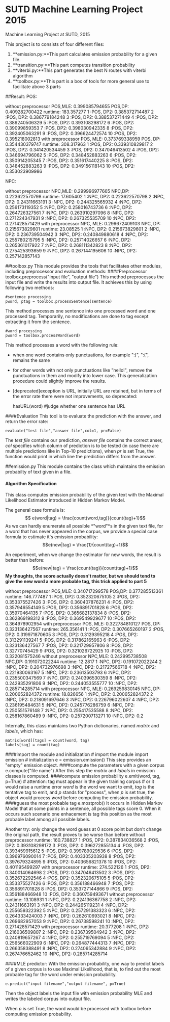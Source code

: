 # SUTD Machine Learning Project 2015
Machine Learning Project at SUTD, 2015

This project is to consists of four different files:

1. **emission.py:**This part calculates emission probability for a given file.
2. **transition.py:**This  part computes transition probability
3. **viterbi.py:**This part generates the best N routes with viterbi algorithm
4. **toolbox.py:**This part is a box of tools for more general use to facilitate above 3 parts

##Result:
POS:

without preprocessor
POS,MLE: 0.399085794655
POS,DP: 0.409282700422
runtime: 183.357277
1 :POS, DP2: 0.385372714487
2 :POS, DP2: 0.386779184248
3 :POS, DP2: 0.388537271449
4 :POS, DP2: 0.389240506329
5 :POS, DP2: 0.393108298172
6 :POS, DP2: 0.39099859353
7 :POS, DP2: 0.398030942335
8 :POS, DP2: 0.392405063291
9 :POS, DP2: 0.396624472574
10 :POS, DP2: 0.395218002813
with preprocessor
POS, MLE: 0.373769338959
POS, DP: 0.354430379747
runtime: 308.317963
1 :POS, DP2: 0.339310829817
2 :POS, DP2: 0.341420534459
3 :POS, DP2: 0.347046413502
4 :POS, DP2: 0.346694796062
5 :POS, DP2: 0.348452883263
6 :POS, DP2: 0.350914205345
7 :POS, DP2: 0.351617440225
8 :POS, DP2: 0.348452883263
9 :POS, DP2: 0.349156118143
10 :POS, DP2: 0.353023909986

NPC:

without preprocessor
NPC,MLE: 0.299996977665
NPC,DP: 0.223622570798
runtime: 17.605402
1 :NPC, DP2: 0.223622570798
2 :NPC, DP2: 0.24311663191
3 :NPC, DP2: 0.244325565932
4 :NPC, DP2: 0.256173119352
5 :NPC, DP2: 0.258016743736
6 :NPC, DP2: 0.264726327561
7 :NPC, DP2: 0.263910297096
8 :NPC, DP2: 0.271224347931
9 :NPC, DP2: 0.267325535709
10 :NPC, DP2: 0.271428571429
with preprocessor
NPC, MLE: 0.296672409103
NPC, DP: 0.215673829601
runtime: 23.08525
1 :NPC, DP2: 0.215673829601
2 :NPC, DP2: 0.236739504942
3 :NPC, DP2: 0.240849880618
4 :NPC, DP2: 0.255780215795
5 :NPC, DP2: 0.25714026657
6 :NPC, DP2: 0.265361017922
7 :NPC, DP2: 0.268111342823
8 :NPC, DP2: 0.275425393659
9 :NPC, DP2: 0.267144195606
10 :NPC, DP2: 0.257142857143

##toolbox.py
This module provides the tools that facilitates other modules, including preprocessor and evaluation methods:
####Preprocessor
	toolbox.preprocess("input file", "output file")
This method preprocesses the input file and write the results into output file. It achieves this by using following two methods:

	#sentence processing
	pword, ptag = toolbox.processSentence(sentence)
This method processes one sentence into one processed word and one processed tag. Temporarily, no modifications are done to tag except extracting it from the sentence.
	
	#word processing
	pword = toolbox.processWord(word)
This method processes a word with the following rule:

  *  when one word contains only punctuations, for example ":)", ":(", remains the same
  *  for other words with not only punctuations like "hello!", remove the punctuations in them and modify into lower case. This generalization procedure could slightly improve the results.
  *  [deprecated]exception is URL, initially URL are retained, but in terms of the error rate there were not improvements, so deprecated:

		hasURL(word) #judge whether one sentence has URL
		
####Evaluation
This tool is to evaluate the prediction with the answer, and return the error rate:

	evaluate("test file","answer file",col=1, pr=False)
The *test file* contains our prediction, *answer file* contains the correct anser, *col* specifies which column of prediction is to be tested (in case there are multiple predictions like in Top-10 predictions), when *pr* is set True, the function would print in which line the prediction differs from the answer.

##emission.py
This module contains the class which maintains the emission probabilty of text given in a file.
#### Algorithm Specification
This class computes emission probability of the given text with the Maximal Likelihood Estimator introduced in Hidden Markov Model.

The general case formula is:
$$ e(word|tag) = \frac{count(word,tag)}{count(tag)+1}$$
As we can hardly enumerate all possible *"word"*s in the given text file, for a word that has never appeared in the corpus, we provide a special case formula to estimate it's emission probability:
$$e(new|tag) = \frac{1}{count(tag)+1}$$

An experiment, when we change the estimator for new words, the result is better than before:
$$e(new|tag) = \frac{count(tag)}{count(tag)+1}$$
**My thoughts, the score actually doesn't matter, but we should tend to give the new word a more probable tag, this trick applied to part 5**

without preprocessor
POS,MLE: 0.340717299578
POS,DP: 0.377285513361
runtime: 146.777487
1 :POS, DP2: 0.352320675105
2 :POS, DP2: 0.353375527426
3 :POS, DP2: 0.360407876231
4 :POS, DP2: 0.357946554149
5 :POS, DP2: 0.356891701828
6 :POS, DP2: 0.35970464135
7 :POS, DP2: 0.365682137834
8 :POS, DP2: 0.362869198312
9 :POS, DP2: 0.369549929677
10 :POS, DP2: 0.364978902954
with preprocessor
POS, MLE: 0.322784810127
POS, DP: 0.323136427567
runtime: 265.356141
1 :POS, DP2: 0.307665260197
2 :POS, DP2: 0.319971870605
3 :POS, DP2: 0.3129395218
4 :POS, DP2: 0.313291139241
5 :POS, DP2: 0.317862165963
6 :POS, DP2: 0.323136427567
7 :POS, DP2: 0.321729957806
8 :POS, DP2: 0.32770745429
9 :POS, DP2: 0.321026722925
10 :POS, DP2: 0.322081575246
without preprocessor
NPC,MLE: 0.242995738508
NPC,DP: 0.191072022244
runtime: 12.2817
1 :NPC, DP2: 0.191072022244
2 :NPC, DP2: 0.204732976698
3 :NPC, DP2: 0.21727566718
4 :NPC, DP2: 0.221930063167
5 :NPC, DP2: 0.23613503793
6 :NPC, DP2: 0.235500347569
7 :NPC, DP2: 0.240396530359
8 :NPC, DP2: 0.242935291806
9 :NPC, DP2: 0.244053555777
10 :NPC, DP2: 0.285714285714
with preprocessor
NPC, MLE: 0.269259830145
NPC, DP: 0.200652824372
runtime: 18.826656
1 :NPC, DP2: 0.200652824372
2 :NPC, DP2: 0.218091697646
3 :NPC, DP2: 0.226796022607
4 :NPC, DP2: 0.236195484631
5 :NPC, DP2: 0.245776286759
6 :NPC, DP2: 0.250551576148
7 :NPC, DP2: 0.255417535588
8 :NPC, DP2: 0.258167860489
9 :NPC, DP2: 0.257200713271
10 :NPC, DP2: 0.2

Internally, this class maintains two Python dictionaries, named *matrix* and *labels*, which has:

	matrix[word][tags] = count(word, tag)
	labels[tag] = count(tag)
####import the module and initialization
	# import the module
	import emission
	# initialization
	e = emission.emission()
This step provides an "empty" emission object.
####compute the parameters with a given corpus
	e.compute("file name")
After this step the *matrix* and *labels* in emission classes is computed. 
####compute emission probability
	e.emit(word, tag, p=True)
	# attention: tag must appear in the given training corpus
	# or it would raise a runtime error
*word* is the word we want to emit, *tag* is the tentative tag to emit, and *p* stands for "process", when *p* is set true, the object would process *word* before computing the emission probability.
####guess the most probable tag
	e.mostprob()
It occurs in Hidden Markov Model that at some points in a sentence, all possible tags score 0. When it occurs such scenario one enhacement is tag this position as the most probable label among all possible labels.

Another try: only change the word guess at 0 score point but don't change the original path, the result proves to be worse than before 
without preprocessor
runtime: 160.738827
1 :POS, DP2: 0.387834036568
2 :POS, DP2: 0.393108298172
3 :POS, DP2: 0.396272855134
4 :POS, DP2: 0.393459915612
5 :POS, DP2: 0.399789029536
6 :POS, DP2: 0.396976090014
7 :POS, DP2: 0.403305203938
8 :POS, DP2: 0.397679324895
9 :POS, DP2: 0.403656821378
10 :POS, DP2: 0.401195499297
with preprocessor
runtime: 274.522126
1 :POS, DP2: 0.340014064698
2 :POS, DP2: 0.347046413502
3 :POS, DP2: 0.352672292546
4 :POS, DP2: 0.352320675105
5 :POS, DP2: 0.353375527426
6 :POS, DP2: 0.356188466948
7 :POS, DP2: 0.356891701828
8 :POS, DP2: 0.353727144866
9 :POS, DP2: 0.356188466948
10 :POS, DP2: 0.360759493671
without preprocessor
runtime: 13.108931
1 :NPC, DP2: 0.224136367758
2 :NPC, DP2: 0.24311663191
3 :NPC, DP2: 0.244265119231
4 :NPC, DP2: 0.255659322392
5 :NPC, DP2: 0.257291383323
6 :NPC, DP2: 0.264333424003
7 :NPC, DP2: 0.262610693021
8 :NPC, DP2: 0.269682957053
9 :NPC, DP2: 0.26738598241
10 :NPC, DP2: 0.271428571429
with preprocessor
runtime: 20.377208
1 :NPC, DP2: 0.216036509807
2 :NPC, DP2: 0.236739504942
3 :NPC, DP2: 0.240819657267
4 :NPC, DP2: 0.255719769094
5 :NPC, DP2: 0.256566022909
6 :NPC, DP2: 0.264877444313
7 :NPC, DP2: 0.266358388491
8 :NPC, DP2: 0.274065342884
9 :NPC, DP2: 0.267476652462
10 :NPC, DP2: 0.285714285714

####MLE predictor:
With the emission probability, one way to predict labels of a given corpus is to use Maximal Likelihood, that is, to find out the most probable tag for the word under emission probability.

	e.predict("input filename","output filename", p=True)
Then the object labels the input file with emission probability MLE and writes the labeled corpus into output file. 

When *p* is set True, the word would be processed with toolbox before computing emission probability.
